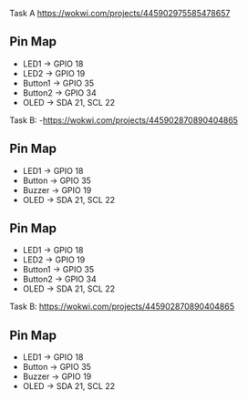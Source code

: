 Task A  https://wokwi.com/projects/445902975585478657

## Pin Map
- LED1 → GPIO 18
- LED2 → GPIO 19
- Button1 → GPIO 35
- Button2 → GPIO 34
- OLED → SDA 21, SCL 22


Task B: -https://wokwi.com/projects/445902870890404865

## Pin Map
- LED1 → GPIO 18
- Button → GPIO 35
- Buzzer → GPIO 19
- OLED → SDA 21, SCL 22

## Pin Map
- LED1 → GPIO 18
- LED2 → GPIO 19
- Button1 → GPIO 35
- Button2 → GPIO 34
- OLED → SDA 21, SCL 22


Task B: https://wokwi.com/projects/445902870890404865

## Pin Map
- LED1 → GPIO 18
- Button → GPIO 35
- Buzzer → GPIO 19
- OLED → SDA 21, SCL 22
